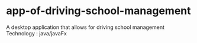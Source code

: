 # app-of-driving-school-management
A desktop application that allows for driving school management 
 Technology : java/javaFx
